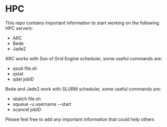 # HPC

This repo contains important information to start working on the following HPC servers:

* ARC
* Bede
* Jade2

ARC works with Sun of Grid Engine scheduler, some useful commands are:

* qsub file.sh
* qstat
* qdel jobID

Bede and Jade2 work with SLURM scheduler, some useful commands are:

* sbatch file.sh
* squeue -u username --start
* scancel jobID

Please feel free to add any important information that could help others
